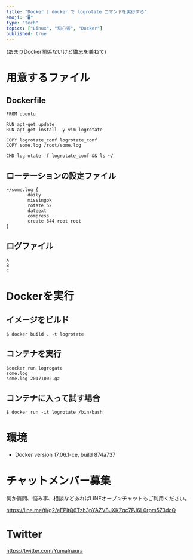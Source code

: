 ```yaml
---
title: "Docker | docker で logrotate コマンドを実行する"
emoji: "🖥"
type: "tech"
topics: ["Linux", "初心者", "Docker"]
published: true
---
```


(あまりDocker関係ないけど備忘を兼ねて)

# 用意するファイル

## Dockerfile

```:Dockerfile
FROM ubuntu

RUN apt-get update
RUN apt-get install -y vim logrotate

COPY logrotate_conf logrotate_conf
COPY some.log /root/some.log

CMD logrotate -f logrotate_conf && ls ~/
```

## ローテーションの設定ファイル

```:logrotate_conf
~/some.log {
        daily
        missingok
        rotate 52
        dateext
        compress
        create 644 root root
}
```

## ログファイル

```:some.log
A
B
C
```


# Dockerを実行

## イメージをビルド

```
$ docker build . -t logrotate
```

## コンテナを実行

```
$docker run logrogate
some.log
some.log-20171002.gz
```

## コンテナに入って試す場合

```
$ docker run -it logrotate /bin/bash
```

# 環境

- Docker version 17.06.1-ce, build 874a737








<!-- Update From Qiita API -->

# チャットメンバー募集


何か質問、悩み事、相談などあればLINEオープンチャットもご利用ください。

https://line.me/ti/g2/eEPltQ6Tzh3pYAZV8JXKZqc7PJ6L0rpm573dcQ





# Twitter


https://twitter.com/YumaInaura


<!-- Update From Qiita API -->


